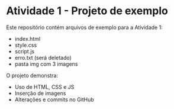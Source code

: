 # Atividade 1 - Projeto de exemplo

Este repositório contém arquivos de exemplo para a Atividade 1:
- index.html
- style.css
- script.js
- erro.txt (será deletado)
- pasta img com 3 imagens

O projeto demonstra:
- Uso de HTML, CSS e JS
- Inserção de imagens
- Alterações e commits no GitHub
